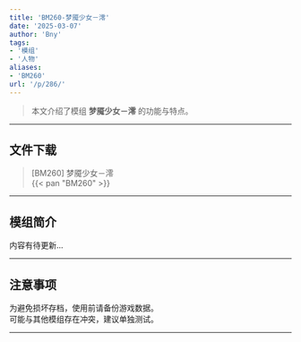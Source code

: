 ```yaml
---
title: 'BM260-梦魇少女－澪'
date: '2025-03-07'
author: 'Bny'
tags:
- '模组'
- '人物'
aliases:
- 'BM260'
url: '/p/286/'
---
```


> 本文介绍了模组 **梦魇少女－澪** 的功能与特点。

---

## 文件下载

> [BM260] 梦魇少女－澪  
{{< pan "BM260" >}}  

---

## 模组简介

>  
内容有待更新...  

---

## 注意事项

>  
为避免损坏存档，使用前请备份游戏数据。  
可能与其他模组存在冲突，建议单独测试。  

---

